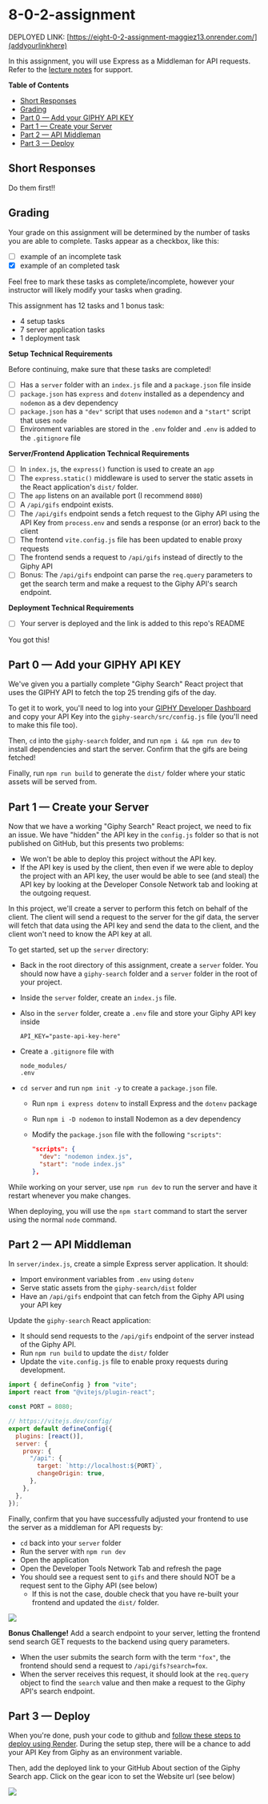 # 8-0-2-assignment

DEPLOYED LINK: [https://eight-0-2-assignment-maggiez13.onrender.com/](addyourlinkhere)

In this assignment, you will use Express as a Middleman for API requests. Refer to the [lecture notes](https://github.com/The-Marcy-Lab-School/8-0-2-express-api-middleman) for support.

**Table of Contents**

- [Short Responses](#short-responses)
- [Grading](#grading)
- [Part 0 — Add your GIPHY API KEY](#part-0--add-your-giphy-api-key)
- [Part 1 — Create your Server](#part-1--create-your-server)
- [Part 2 — API Middleman](#part-2--api-middleman)
- [Part 3 — Deploy](#part-3--deploy)

## Short Responses

Do them first!!

## Grading

Your grade on this assignment will be determined by the number of tasks you are able to complete. Tasks appear as a checkbox, like this:

- [ ] example of an incomplete task
- [x] example of an completed task

Feel free to mark these tasks as complete/incomplete, however your instructor will likely modify your tasks when grading.

This assignment has 12 tasks and 1 bonus task:

- 4 setup tasks
- 7 server application tasks
- 1 deployment task

**Setup Technical Requirements**

Before continuing, make sure that these tasks are completed!

- [ ] Has a `server` folder with an `index.js` file and a `package.json` file inside
- [ ] `package.json` has `express` and `dotenv` installed as a dependency and `nodemon` as a dev dependency
- [ ] `package.json` has a `"dev"` script that uses `nodemon` and a `"start"` script that uses `node`
- [ ] Environment variables are stored in the `.env` folder and `.env` is added to the `.gitignore` file

**Server/Frontend Application Technical Requirements**

- [ ] In `index.js`, the `express()` function is used to create an `app`
- [ ] The `express.static()` middleware is used to server the static assets in the React application's `dist/` folder.
- [ ] The `app` listens on an available port (I recommend `8080`)
- [ ] A `/api/gifs` endpoint exists.
- [ ] The `/api/gifs` endpoint sends a fetch request to the Giphy API using the API Key from `process.env` and sends a response (or an error) back to the client
- [ ] The frontend `vite.config.js` file has been updated to enable proxy requests
- [ ] The frontend sends a request to `/api/gifs` instead of directly to the Giphy API
- [ ] Bonus: The `/api/gifs` endpoint can parse the `req.query` parameters to get the search term and make a request to the Giphy API's search endpoint.

**Deployment Technical Requirements**

- [ ] Your server is deployed and the link is added to this repo's README

You got this!

## Part 0 — Add your GIPHY API KEY

We've given you a partially complete "Giphy Search" React project that uses the GIPHY API to fetch the top 25 trending gifs of the day.

To get it to work, you'll need to log into your [GIPHY Developer Dashboard](https://developers.giphy.com/dashboard/) and copy your API Key into the `giphy-search/src/config.js` file (you'll need to make this file too).

Then, `cd` into the `giphy-search` folder, and run `npm i && npm run dev` to install dependencies and start the server. Confirm that the gifs are being fetched!

Finally, run `npm run build` to generate the `dist/` folder where your static assets will be served from.

## Part 1 — Create your Server

Now that we have a working "Giphy Search" React project, we need to fix an issue. We have "hidden" the API key in the `config.js` folder so that is not published on GitHub, but this presents two problems:

- We won't be able to deploy this project without the API key.
- If the API key is used by the client, then even if we were able to deploy the project with an API key, the user would be able to see (and steal) the API key by looking at the Developer Console Network tab and looking at the outgoing request.

In this project, we'll create a server to perform this fetch on behalf of the client. The client will send a request to the server for the gif data, the server will fetch that data using the API key and send the data to the client, and the client won't need to know the API key at all.

To get started, set up the `server` directory:

- Back in the root directory of this assignment, create a `server` folder. You should now have a `giphy-search` folder and a `server` folder in the root of your project.
- Inside the `server` folder, create an `index.js` file.
- Also in the `server` folder, create a `.env` file and store your Giphy API key inside

  ```
  API_KEY="paste-api-key-here"
  ```

- Create a `.gitignore` file with

  ```
  node_modules/
  .env
  ```

- `cd server` and run `npm init -y` to create a `package.json` file.

  - Run `npm i express dotenv` to install Express and the `dotenv` package
  - Run `npm i -D nodemon` to install Nodemon as a dev dependency
  - Modify the `package.json` file with the following `"scripts"`:

    ```json
    "scripts": {
      "dev": "nodemon index.js",
      "start": "node index.js"
    },
    ```

While working on your server, use `npm run dev` to run the server and have it restart whenever you make changes.

When deploying, you will use the `npm start` command to start the server using the normal `node` command.

## Part 2 — API Middleman

In `server/index.js`, create a simple Express server application. It should:

- Import environment variables from `.env` using `dotenv`
- Serve static assets from the `giphy-search/dist` folder
- Have an `/api/gifs` endpoint that can fetch from the Giphy API using your API key

Update the `giphy-search` React application:

- It should send requests to the `/api/gifs` endpoint of the server instead of the Giphy API.
- Run `npm run build` to update the `dist/` folder
- Update the `vite.config.js` file to enable proxy requests during development.

```js
import { defineConfig } from "vite";
import react from "@vitejs/plugin-react";

const PORT = 8080;

// https://vitejs.dev/config/
export default defineConfig({
  plugins: [react()],
  server: {
    proxy: {
      "/api": {
        target: `http://localhost:${PORT}`,
        changeOrigin: true,
      },
    },
  },
});
```

Finally, confirm that you have successfully adjusted your frontend to use the server as a middleman for API requests by:

- `cd` back into your `server` folder
- Run the server with `npm run dev`
- Open the application
- Open the Developer Tools Network Tab and refresh the page
- You should see a request sent to `gifs` and there should NOT be a request sent to the Giphy API (see below)
  - If this is not the case, double check that you have re-built your frontend and updated the `dist/` folder.

![](./img/localhost-fetch.png)

**Bonus Challenge!**
Add a search endpoint to your server, letting the frontend send search GET requests to the backend using query parameters.

- When the user submits the search form with the term `"fox"`, the frontend should send a request to `/api/gifs?search=fox`.
- When the server receives this request, it should look at the `req.query` object to find the `search` value and then make a request to the Giphy API's search endpoint.

## Part 3 — Deploy

When you're done, push your code to github and [follow these steps to deploy using Render](https://github.com/The-Marcy-Lab-School/render-deployment-instructions). During the setup step, there will be a chance to add your API Key from Giphy as an environment variable.

Then, add the deployed link to your GitHub About section of the Giphy Search app. Click on the gear icon to set the Website url (see below)

![](./images/deployed-github.png)

